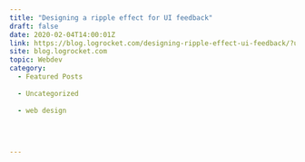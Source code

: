 ```yaml
---
title: "Designing a ripple effect for UI feedback"
draft: false
date: 2020-02-04T14:00:01Z
link: https://blog.logrocket.com/designing-ripple-effect-ui-feedback/?utm_medium=RSS&utm_source=hune
site: blog.logrocket.com
topic: Webdev
category:
  - Featured Posts
  
  - Uncategorized
  
  - web design
  
   
  

---
```

